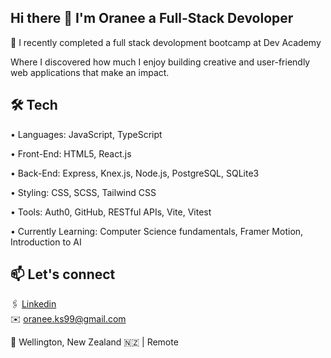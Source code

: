 ## Hi there 👋 I'm Oranee a Full-Stack Devoloper 

🌟 I recently completed a full stack devolopment bootcamp at Dev Academy

Where I discovered how much I enjoy building creative and user-friendly web applications that make an impact.

🛠️ Tech 
--
•	Languages: JavaScript, TypeScript

•	Front-End: HTML5, React.js

•	Back-End: Express, Knex.js, Node.js, PostgreSQL, SQLite3
 
•	Styling: CSS, SCSS, Tailwind CSS

•	Tools: Auth0, GitHub, RESTful APIs, Vite, Vitest

•	Currently Learning: Computer Science fundamentals, Framer Motion, Introduction to AI
 
📫 Let's connect
--


🖇️ [Linkedin](https://www.linkedin.com/in/oraneekasem/)  
✉️ oranee.ks99@gmail.com

📍 Wellington, New Zealand 🇳🇿  |  Remote
